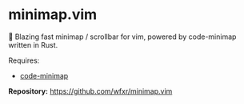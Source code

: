 # minimap.vim

📡 Blazing fast minimap / scrollbar for vim, powered by code-minimap written in Rust.

Requires: 
- [code-minimap](https://github.com/wfxr/code-minimap)

**Repository:** <https://github.com/wfxr/minimap.vim>

<!-- vim: set ft=markdown: -->
